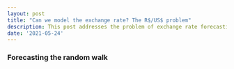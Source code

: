 ```yaml
---
layout: post
title: "Can we model the exchange rate? The R$/US$ problem"
description: This post addresses the problem of exchange rate forecasting.
date: '2021-05-24'
---
```



### Forecasting the random walk

